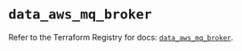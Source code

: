 # `data_aws_mq_broker`

Refer to the Terraform Registry for docs: [`data_aws_mq_broker`](https://registry.terraform.io/providers/hashicorp/aws/6.14.0/docs/data-sources/mq_broker).
